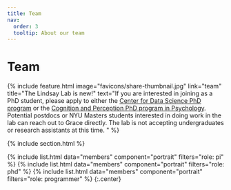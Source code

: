 ```yaml
---
title: Team
nav:
  order: 3
  tooltip: About our team
---
```


# <i class="fas fa-users"></i>Team

{%
  include feature.html
  image="favicons/share-thumbnail.jpg"
  link="team"
  title="The Lindsay Lab is new!"
  text="If you are interested in joining as a PhD student, please apply to either the [Center for Data Science PhD program](https://cds.nyu.edu/phd-admissions-req/) or the [Cognition and Perception PhD program in Psychology](https://as.nyu.edu/psychology/graduate/phd-cognition-perception.html). Potential postdocs or NYU Masters students interested in doing work in the lab can reach out to Grace directly. The lab is not accepting undergraduates or research assistants at this time. "
%}

{% include section.html %}

{%
  include list.html
  data="members"
  component="portrait"
  filters="role: pi"
%}
{%
  include list.html
  data="members"
  component="portrait"
  filters="role: phd"
%}
{%
  include list.html
  data="members"
  component="portrait"
  filters="role: programmer"
%}
{:.center}

<!--{% include section.html background="images/banner.jpg" dark=true%}

Lorem ipsum dolor sit amet, consectetur adipiscing elit, sed do eiusmod tempor incididunt ut labore et dolore magna aliqua.
Ut enim ad minim veniam, quis nostrud exercitation ullamco laboris nisi ut aliquip ex ea commodo consequat.

{%
  include link.html
  icon="fas fa-hands-helping"
  text="Join the Team"
  link="join"
  style="button"
%}
{:.center}

{% include section.html %}
-->

<!--## Funding

Our work is made possible by funding from several organizations.
{:.center}

{%
  include gallery.html
  style="square"

  image1="images/photo.jpg"
  link1="https://nasa.gov/"
  tooltip1="Cool Foundation"

  image2="images/photo.jpg"
  link2="https://nasa.gov/"
  tooltip2="Cool Institute"

  image3="images/photo.jpg"
  link3="https://nasa.gov/"
  tooltip3="Cool Initiative"

  image4="images/photo.jpg"
  link4="https://nasa.gov/"
  tooltip4="Cool Foundation"

  image5="images/photo.jpg"
  link5="https://nasa.gov/"
  tooltip5="Cool Institute"

  image6="images/photo.jpg"
  link6="https://nasa.gov/"
  tooltip6="Cool Initiative"
%}
-->
